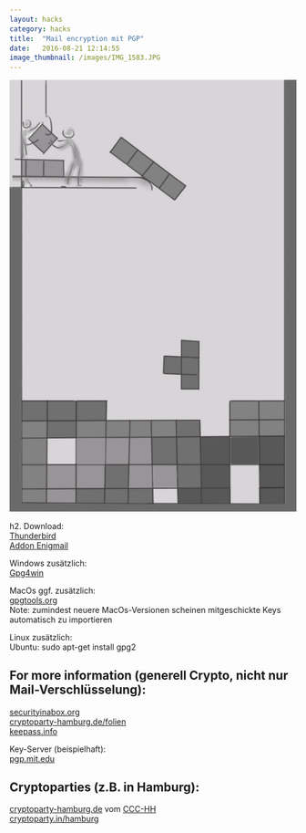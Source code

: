 ```yaml
---
layout: hacks
category: hacks
title:  "Mail encryption mit PGP"
date:   2016-08-21 12:14:55
image_thumbnail: /images/IMG_1583.JPG
---
```

<img src="/images/IMG_1583.JPG" class="half-width right"/> 

h2. Download:  
[Thunderbird][4]   
[Addon Enigmail][6]   

Windows zusätzlich:  
[Gpg4win][7]

MacOs ggf. zusätzlich:   
[gpgtools.org][8]   
Note: zumindest neuere MacOs-Versionen scheinen mitgeschickte Keys automatisch zu importieren 

Linux zusätzlich:  
Ubuntu: 
sudo apt-get install gpg2

## For more information (generell Crypto, nicht nur Mail-Verschlüsselung):  
[securityinabox.org][1]  
[cryptoparty-hamburg.de/folien][2]   
[keepass.info][5]   

Key-Server (beispielhaft):  
[pgp.mit.edu][3]   

## Cryptoparties (z.B. in Hamburg):  
[cryptoparty-hamburg.de][9] vom [CCC-HH][11]      
[cryptoparty.in/hamburg][10]  



[1]: https://securityinabox.org
[2]: https://slides.cryptoparty-hamburg.de/master/
[3]: https://pgp.mit.edu/
[4]: https://www.mozilla.org/en-US/thunderbird/all/
[5]: http://keepass.info/
[6]: https://addons.mozilla.org/de/thunderbird/addon/enigmail/
[7]: http://gpg4win.org/download.html
[8]: https://gpgtools.org/
[9]: https://cryptoparty-hamburg.de
[10]: https://www.cryptoparty.in/hamburg
[11]: https://www.hamburg.ccc.de/
